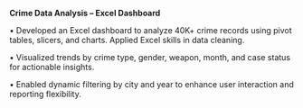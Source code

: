 **Crime Data Analysis – Excel Dashboard**

•	Developed an Excel dashboard to analyze 40K+ crime records using pivot tables, slicers, and charts. Applied Excel skills in data cleaning.


•	Visualized trends by crime type, gender, weapon, month, and case status for actionable insights.


•	Enabled dynamic filtering by city and year to enhance user interaction and reporting flexibility.
